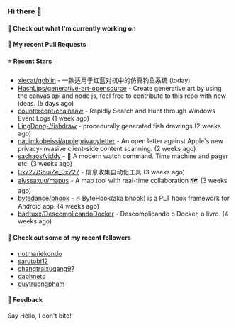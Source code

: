 ### Hi there 👋

#### 👷 Check out what I'm currently working on

#### 🔨 My recent Pull Requests


#### ⭐ Recent Stars

- [xiecat/goblin](https://github.com/xiecat/goblin) - 一款适用于红蓝对抗中的仿真钓鱼系统 (today)
- [HashLips/generative-art-opensource](https://github.com/HashLips/generative-art-opensource) - Create generative art by using the canvas api and node js, feel free to contribute to this repo with new ideas. (5 days ago)
- [countercept/chainsaw](https://github.com/countercept/chainsaw) -  Rapidly Search and Hunt through Windows Event Logs  (1 week ago)
- [LingDong-/fishdraw](https://github.com/LingDong-/fishdraw) - procedurally generated fish drawings (2 weeks ago)
- [nadimkobeissi/appleprivacyletter](https://github.com/nadimkobeissi/appleprivacyletter) - An open letter against Apple&#39;s new privacy-invasive client-side content scanning. (2 weeks ago)
- [sachaos/viddy](https://github.com/sachaos/viddy) - 👀 A modern watch command. Time machine and pager etc. (3 weeks ago)
- [0x727/ShuiZe_0x727](https://github.com/0x727/ShuiZe_0x727) - 信息收集自动化工具 (3 weeks ago)
- [alyssaxuu/mapus](https://github.com/alyssaxuu/mapus) - A map tool with real-time collaboration 🗺️ (3 weeks ago)
- [bytedance/bhook](https://github.com/bytedance/bhook) - 🔥 ByteHook(aka bhook) is a PLT hook framework for Android app. (4 weeks ago)
- [badtuxx/DescomplicandoDocker](https://github.com/badtuxx/DescomplicandoDocker) - Descomplicando o Docker, o livro. (4 weeks ago)

#### 👯 Check out some of my recent followers

- [notmariekondo](https://github.com/notmariekondo)
- [sarutobi12](https://github.com/sarutobi12)
- [changtraixuqang97](https://github.com/changtraixuqang97)
- [daphnetd](https://github.com/daphnetd)
- [duytruongpham](https://github.com/duytruongpham)

#### 💬 Feedback

Say Hello, I don't bite!